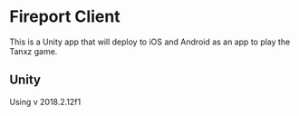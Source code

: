 # Fireport Client
This is a Unity app that will deploy to iOS and Android as an app to play the Tanxz game.

## Unity
Using v 2018.2.12f1
